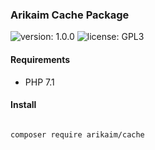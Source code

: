 ### Arikaim Cache Package
![version: 1.0.0](https://img.shields.io/github/release/arikaim/cache.svg)
![license: GPL3](https://img.shields.io/badge/License-GPLv3-blue.svg)
   

#### Requirements 
  * PHP 7.1

#### Install
```bash

composer require arikaim/cache

```
